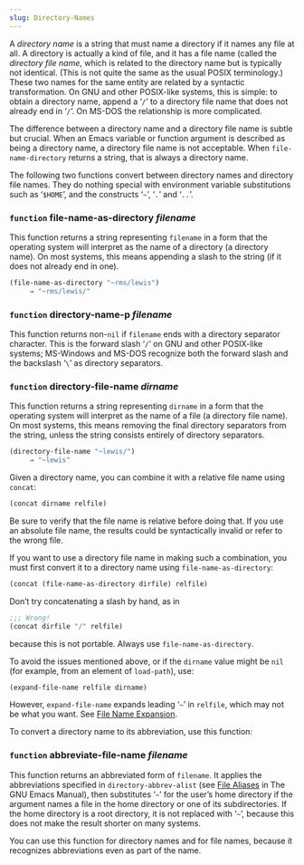 ```yaml
---
slug: Directory-Names
---
```


A *directory name* is a string that must name a directory if it names any file at all. A directory is actually a kind of file, and it has a file name (called the *directory file name*, which is related to the directory name but is typically not identical. (This is not quite the same as the usual POSIX terminology.) These two names for the same entity are related by a syntactic transformation. On GNU and other POSIX-like systems, this is simple: to obtain a directory name, append a ‘`/`’ to a directory file name that does not already end in ‘`/`’. On MS-DOS the relationship is more complicated.

The difference between a directory name and a directory file name is subtle but crucial. When an Emacs variable or function argument is described as being a directory name, a directory file name is not acceptable. When `file-name-directory` returns a string, that is always a directory name.

The following two functions convert between directory names and directory file names. They do nothing special with environment variable substitutions such as ‘`$HOME`’, and the constructs ‘`~`’, ‘`.`’ and ‘`..`’.

### <span className="tag function">`function`</span> **file-name-as-directory** *filename*

This function returns a string representing `filename` in a form that the operating system will interpret as the name of a directory (a directory name). On most systems, this means appending a slash to the string (if it does not already end in one).

```lisp
(file-name-as-directory "~rms/lewis")
     ⇒ "~rms/lewis/"
```

### <span className="tag function">`function`</span> **directory-name-p** *filename*

This function returns non-`nil` if `filename` ends with a directory separator character. This is the forward slash ‘`/`’ on GNU and other POSIX-like systems; MS-Windows and MS-DOS recognize both the forward slash and the backslash ‘`\`’ as directory separators.

### <span className="tag function">`function`</span> **directory-file-name** *dirname*

This function returns a string representing `dirname` in a form that the operating system will interpret as the name of a file (a directory file name). On most systems, this means removing the final directory separators from the string, unless the string consists entirely of directory separators.

```lisp
(directory-file-name "~lewis/")
     ⇒ "~lewis"
```

Given a directory name, you can combine it with a relative file name using `concat`:

```lisp
(concat dirname relfile)
```

Be sure to verify that the file name is relative before doing that. If you use an absolute file name, the results could be syntactically invalid or refer to the wrong file.

If you want to use a directory file name in making such a combination, you must first convert it to a directory name using `file-name-as-directory`:

```lisp
(concat (file-name-as-directory dirfile) relfile)
```

Don’t try concatenating a slash by hand, as in

```lisp
;;; Wrong!
(concat dirfile "/" relfile)
```

because this is not portable. Always use `file-name-as-directory`.

To avoid the issues mentioned above, or if the `dirname` value might be `nil` (for example, from an element of `load-path`), use:

```lisp
(expand-file-name relfile dirname)
```

However, `expand-file-name` expands leading ‘`~`’ in `relfile`, which may not be what you want. See [File Name Expansion](File-Name-Expansion).

To convert a directory name to its abbreviation, use this function:

### <span className="tag function">`function`</span> **abbreviate-file-name** *filename*

This function returns an abbreviated form of `filename`. It applies the abbreviations specified in `directory-abbrev-alist` (see [File Aliases](https://www.gnu.org/software/emacs/manual/html_mono/emacs.html#File-Aliases) in The GNU Emacs Manual), then substitutes ‘`~`’ for the user’s home directory if the argument names a file in the home directory or one of its subdirectories. If the home directory is a root directory, it is not replaced with ‘`~`’, because this does not make the result shorter on many systems.

You can use this function for directory names and for file names, because it recognizes abbreviations even as part of the name.
